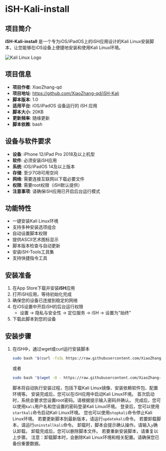 # iSH-Kali-install

## 项目简介
**iSH-Kali-install** 是一个专为iOS/iPadOS上的iSH应用设计的Kali Linux安装脚本，让您能够在iOS设备上便捷地安装和使用Kali Linux环境。

![Kali Linux Logo](https://www.kali.org/images/kali-logo.svg)

## 项目信息
- **项目作者**: XiaoZhang-qd
- **项目地址**: https://github.com/XiaoZhang-qd/iSH-Kali
- **脚本版本**: 1.0
- **适用平台**: iOS/iPadOS 设备运行的 iSH 应用
- **脚本大小**: 20KB
- **更新频率**: 随缘更新
- **脚本依赖**: bash


## 设备与软件要求
- **设备**: iPhone 12/iPad Pro 2018及以上机型
- **软件**: 必须安装iSH应用
- **系统**: iOS/iPadOS 14及以上版本
- **存储**: 至少7GB可用空间
- **网络**: 需要连接互联网以下载必要文件
- **权限**: 需要root权限（iSH默认提供）
- **注意事项**: 请确保iSH应用已开启后台运行模式

## 功能特性
- 一键安装Kali Linux环境
- 支持多种安装选项组合
- 自动设置脚本权限
- 提供ASCII艺术图标显示
- 脚本版本检查与自动更新
- 安装iSH-Tools工具集
- 支持快捷指令工具

## 安装准备
1. 在App Store下载并安装**iSH**应用
2. 打开iSH应用，等待初始化完成
3. 确保您的设备已连接到稳定的网络
4. 在iOS设置中开启iSH的后台运行权限
   - 设置 → 隐私与安全性 → 定位服务 → iSH → 设置为"始终"
5. 下载此脚本到您的设备

## 安装步骤
1. 在iSH中，通过wget或curl运行安装脚本
   ```bash
   sudo bash "$(curl -fsSL https://raw.githubusercontent.com/XiaoZhang-qd/iSH-Kali/main/iSH-Kali-install.sh)"
   ```
    或者
   ```bash
   sudo bash "$(wget -O - https://raw.githubusercontent.com/XiaoZhang-qd/iSH-Kali/main/iSH-Kali-install.sh)"
   ```


   脚本将自动执行安装过程，包括下载Kali Linux镜像、安装依赖软件包、配置环境等。
   安装完成后，您可以在iSH应用中启动Kali Linux环境。
   首次启动时，系统会要求您设置root密码。请根据提示输入密码并确认。
   完成后，您可以使用`kali`用户名和您设置的密码登录Kali Linux环境。
   登录后，您可以使用`startkali`命令启动Kali Linux环境。
   您也可以使用`stopkali`命令停止Kali Linux环境。
   若要更新脚本到最新版本，请运行`updatekali`命令。
   若要卸载脚本，请运行`uninstallkali`命令。
   卸载时，脚本会提示确认操作。请输入`y`确认卸载。
   卸载完成后，您可以删除脚本文件。
   若要重新安装脚本，请重复以上步骤。
   注意：卸载脚本时，会删除Kali Linux环境和相关配置。请确保您已备份重要数据。